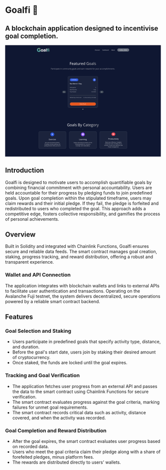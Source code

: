 # Goalfi 🏁
## A blockchain application designed to incentivise goal completion. 

![Alt text](client/images/goalfi.png)

## Introduction
Goalfi is designed to motivate users to accomplish quantifiable goals by combining financial commitment with personal accountability. Users are held accountable for their progress by pledging funds to join predefined goals. Upon goal completion within the stipulated timeframe, users may claim rewards and their initial pledge. If they fail, the pledge is forfeited and redistributed to users who completed the goal. This approach adds a competitive edge, fosters collective responsibility, and gamifies the process of personal achievements.


## Overview
Built in Solidity and integrated with Chainlink Functions, Goalfi ensures secure and reliable data feeds. The smart contract manages goal creation, staking, progress tracking, and reward distribution, offering a robust and transparent experience.

### Wallet and API Connection
The application integrates with blockchain wallets and links to external APIs to facilitate user authentication and transactions. Operating on the Avalanche Fuji testnet, the system delivers decentralized, secure operations powered by a reliable smart contract backend.


## Features
### Goal Selection and Staking
- Users participate in predefined goals that specify activity type, distance, and duration. 
- Before the goal's start date, users join by staking their desired amount of cryptocurrency. 
- Once staked, the funds are locked until the goal expires. 

### Tracking and Goal Verification 
- The application fetches user progress from an external API and passes the data to the smart contract using Chainlink Functions for secure verification. 
- The smart contract evaluates progress against the goal criteria, marking failures for unmet goal requirements. 
- The smart contract records critical data such as activity, distance covered, and when the activity was recorded. 

### Goal Completion and Reward Distribution
- After the goal expires, the smart contract evaluates user progress based on recorded data. 
- Users who meet the goal criteria claim their pledge along with a share of forefeited pledges, minus platform fees. 
- The rewards are distributed directly to users' wallets.

